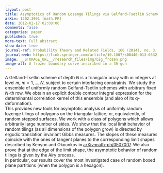```yaml
---
layout: post
title: Asymptotics of Random Lozenge Tilings via Gelfand-Tsetlin Schemes 
arXiv: 1202.3901 [math.PR]
date: 2012-02-17 02:00:00
comments: false
categories: paper
published: true
more-text: Full abstract
show-date: true
journal-ref: Probability Theory and Related Fields, 160 (2014), no. 3, 429–487
journal-web: https://link.springer.com/article/10.1007/s00440-013-0532-x
image: __STORAGE_URL__/research_files/img/big_frozen.png
image-alt: A frozen boundary curve inscribed in a 36-gon
---
```


A Gelfand-Tsetlin scheme of depth $N$ is a triangular array with m integers at
level $m$, $m=1,\ldots,N$, subject to certain interlacing constraints. We study the
ensemble of uniformly random Gelfand-Tsetlin schemes with arbitrary fixed $N$-th
row. We obtain an explicit double contour integral expression for the
determinantal correlation kernel of this ensemble (and also of its
q-deformation).
<br />This provides new tools for asymptotic analysis of uniformly random lozenge
tilings of polygons on the triangular lattice; or, equivalently, of random
stepped surfaces. We work with a class of polygons which allows arbitrarily
large number of sides. We show that the local limit behavior of random tilings
(as all dimensions of the polygon grow) is directed by ergodic translation
invariant Gibbs measures. The slopes of these measures coincide with the ones
of tangent planes to the corresponding limit shapes described by Kenyon and
Okounkov in <a href="https://arxiv.org/abs/math-ph/0507007">arXiv:math-ph/0507007</a>. We also prove that at the edge of the limit
shape, the asymptotic behavior of random tilings is given by the Airy process.
<br />In particular, our results cover the most investigated case of random boxed
plane partitions (when the polygon is a hexagon).
